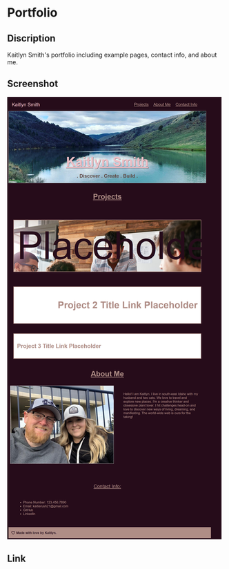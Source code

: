 # Portfolio

## Discription
Kaitlyn Smith's portfolio including example pages, contact info, and about me. 

## Screenshot
![Screenshot of Portfolio Website](assets/images/screenshot.png)


## Link
